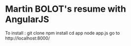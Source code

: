 # Martin BOLOT's resume with AngularJS

To install :
    git clone
    npm install
    cd app
    node app.js
    go to http://localhost:8000/
